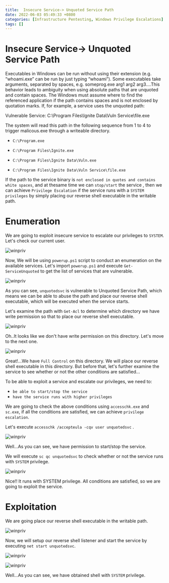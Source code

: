 ```yaml
---
title:  Insecure Service-> Unquoted Service Path
date: 2022-06-03 05:49:33 +0800
categories: [Infrastructure Pentesting, Windows Privilege Escalations]
tags: []  
---
```


# Insecure Service-> Unquoted Service Path

Executables in Windows can be run without using their extension (e.g. “whoami.exe” can be run by just typing “whoami”).
Some executables take arguments, separated by spaces, e.g. someprog.exe arg1 arg2 arg3….This behavior leads to ambiguity when using absolute paths that are unquoted and contain spaces. The Windows must assume where to find the referenced application if the path contains spaces and is not enclosed by quotation marks. If, for example, a service uses the unquoted path:

Vulnerable Service: C:\Program Files\Ignite Data\Vuln Service\file.exe

The system will read this path in the following sequence from 1 to 4 to trigger malicous.exe through a writeable directory.

- `C:\Program.exe`

- `C:\Program Files\Ignite.exe`

- `C:\Program Files\Ignite Data\Vuln.exe`

- `C:\Program Files\Ignite Data\Vuln Service\file.exe`


If the path to the service binary is `not enclosed in quotes and contains white spaces`, and at thesame time we can `stop/start` the service , then we can achieve `Privilege Escalation` if the service runs with a `SYSTEM privileges` by simply placing our reverse shell executable in the writable path.

# Enumeration

We are going to exploit insecure service to escalate our privileges to `SYSTEM`. Let's check our current user.

![winpriv](https://raw.githubusercontent.com/cyberkhalid/cyberkhalid.github.io/main/assets/img/ipentest/winprivsrvperm0.png)

Now, We will be using `powerup.ps1` script to conduct an enumeration on the available services. Let's import `powerup.ps1` and execute `Get-ServiceUnquoted` to get the list of services that are vulnerable.

![winpriv](https://raw.githubusercontent.com/cyberkhalid/cyberkhalid.github.io/main/assets/img/ipentest/winprivsrvun1.png)

As you can see, `unquotedsvc` is vulnerable to Unquoted Service Path, which means we can be able to abuse the path and place our reverse shell executable, which will be executed when the service starts.

Let's examine the path with `Get-Acl` to determine which directory we have write permission so that to place our reverse shell executable.

![winpriv](https://raw.githubusercontent.com/cyberkhalid/cyberkhalid.github.io/main/assets/img/ipentest/winprivsrvun4.png)

Oh..It looks like we don't have write permission on this directory. Let's move to the next one.

![winpriv](https://raw.githubusercontent.com/cyberkhalid/cyberkhalid.github.io/main/assets/img/ipentest/winprivsrvun5.png)

Great!...We have `Full Control` on this directory. We will place our reverse shell executable in this directory. But before that, let's further examine the service to see whether or not the other conditions are satisfied...

To be able to exploit a service and escalate our privileges, we need to:

- `be able to start/stop the service`
- `have the service runs with higher privileges`

We are going to check the above conditions using `accesschk.exe` and `sc.exe`, if all the conditions are satisfied, we can achieve `privilege escalation`.

Let's execute `accesschk /accepteula -cqv user unquotedsvc` .

![winpriv](https://raw.githubusercontent.com/cyberkhalid/cyberkhalid.github.io/main/assets/img/ipentest/winprivsrvun2.png)

Well...As you can see, we have permission to start/stop the service.

We will execute `sc qc unquotedsvc` to check whether or not the service runs with `SYSTEM` privilege.

![winpriv](https://raw.githubusercontent.com/cyberkhalid/cyberkhalid.github.io/main/assets/img/ipentest/winprivsrvun3.png)

Nice!! It runs with SYSTEM privilege. All conditions are satisfied, so we are going to exploit the service.

# Exploitation

We are going place our reverse shell executable in the writable path.

![winpriv](https://raw.githubusercontent.com/cyberkhalid/cyberkhalid.github.io/main/assets/img/ipentest/winprivsrvun6.png)

Now, we will setup our reverse shell listener and start the service by executing `net start unquotedsvc`.

![winpriv](https://raw.githubusercontent.com/cyberkhalid/cyberkhalid.github.io/main/assets/img/ipentest/winprivsrvfile5.png)

![winpriv](https://raw.githubusercontent.com/cyberkhalid/cyberkhalid.github.io/main/assets/img/ipentest/winprivsrvperm6.png)

Well...As you can see, we have obtained shell with `SYSTEM` privilege.

 

